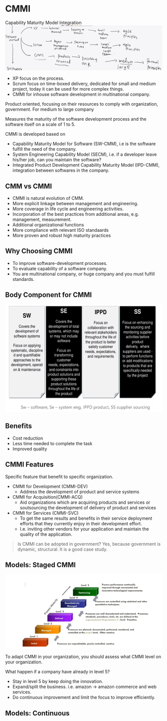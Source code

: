 
# CMMI
Capability Maturity Model Integration
![](attachments/Pasted%20image%2020211103132849.png)

- XP focus on the process.
- Scrum focus on time-boxed delivery, dedicated for small and medium project, today it can be used for more complex things.
- CMMI for inhouse software development in multinational company.

Product oriented, focusing on their resources to comply with organization, government.
For medium to large company

Measures the maturity of the software development process and the software itself on a scale of 1 to 5.

CMMI is developed based on
- Capability Maturity Model for Software (SW-CMM), i.e is the software fulfill the need of the company.
- System Engineering Capability Model (SECM), i.e. if a developer leave his/her job, can you maintain the software?
- Integrated Product Development Capability Maturity Model (IPD-CMM), integration between softwares in the company.

## CMM vs CMMI
- CMMI is natural evolution of CMM.
- More explicit linkage between management and engineering.
- More coverage in life cycle and engineering activities.
- Incorporation of the best practices from additional areas, e.g. management, measurement.
- Additional organizational functions
- More compliance with relevant ISO standaards
- More proven and robust high maturity practices

## Why Choosing CMMI
- To improve software-development processes.
- To evaluate capability of a software company.
- You are multinational company, or huge company and you must fulfill standards.
 
## Body Component for CMMI
![](attachments/Pasted%20image%2020211103133046.png)

## Benefits
- Cost reduction
- Less time needed to complete the task
- Improved quality

## CMMI Features
Specific feature that benefit to specific organization.
- CMMI for Development (CMMI-DEV)
	- Address the development of product and service systems
- CMMI for Acquisition(CMMI-ACQ) 
	- Aid organizations which are acquiring products and services or soutsourcing the development of delivery of product and services
- CMMI for Services (CMMI-SVC)
	- To get the same results and benefits in their service deployment efforts that they currently enjoy in their development effort.
	- I.e. inviting other vendors for your application and maintain the quality of the application.

> Is CMMI can be adopted in government? Yes, because government is dynamic, structural. It is a good case study.

## Models: Staged CMMI
![](attachments/Pasted%20image%2020211110125018.png)

To adapt CMMI in your organization, you should assess what CMMI level on your organization.

What happen if a company have already in level 5?
- Stay in level 5 by keep doing the innovation.
- Expand/split the business. i.e. amazon -> amazon commerce and web services.
- Do continuous improvement and limit the focus to improve efficiently.

## Models: Continuous









